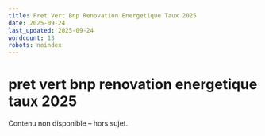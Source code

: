 ```yaml
---
title: Pret Vert Bnp Renovation Energetique Taux 2025
date: 2025-09-24
last_updated: 2025-09-24
wordcount: 13
robots: noindex
---
```


# pret vert bnp renovation energetique taux 2025

Contenu non disponible – hors sujet.